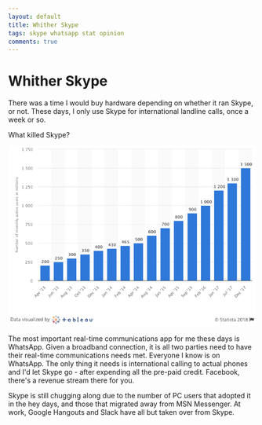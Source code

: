 ```yaml
---
layout: default
title: Whither Skype
tags: skype whatsapp stat opinion
comments: true
---
```

# Whither Skype

There was a time I would buy hardware depending on whether it ran Skype, or not. These days, I only use Skype for international landline calls, once a week or so.

What killed Skype?

![WhatsApp Stats](/assets/img/infographic-whatsapp-stats-2017.png)

The most important real-time communications app for me these days is WhatsApp. Given a broadband connection, it is all two parties need to have their real-time communications needs met. Everyone I know is on WhatsApp. The only thing it needs is international calling to actual phones and I'd let Skype go - after expending all the pre-paid credit. Facebook, there's a revenue stream there for you.

Skype is still chugging along due to the number of PC users that adopted it in the hey days, and those that migrated away from MSN Messenger. At work, Google Hangouts and Slack have all but taken over from Skype.
